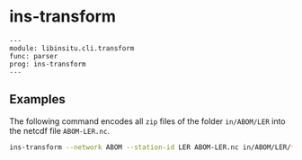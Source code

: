 # ins-transform

```{argparse}
---
module: libinsitu.cli.transform
func: parser
prog: ins-transform
---
```

## Examples

The following command encodes all `zip` files of the folder `in/ABOM/LER` into the netcdf file `ABOM-LER.nc`. 

```sh 
ins-transform --network ABOM --station-id LER ABOM-LER.nc in/ABOM/LER/*.zip
```
